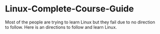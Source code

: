 # Linux-Complete-Course-Guide

Most of the people are trying to learn Linux but they fail due to no direction to follow. Here is an directions to follow and learn Linux.

